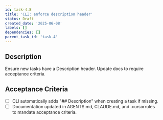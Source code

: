 ```yaml
---
id: task-4.8
title: 'CLI: enforce description header'
status: Draft
created_date: '2025-06-08'
labels: []
dependencies: []
parent_task_id: 'task-4'
---
```

## Description

Ensure new tasks have a Description header. Update docs to require acceptance criteria.

## Acceptance Criteria
- [ ] CLI automatically adds "## Description" when creating a task if missing.
- [ ] Documentation updated in AGENTS.md, CLAUDE.md, and .cursorrules to mandate acceptance criteria.
